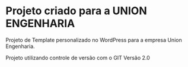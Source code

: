 # Projeto criado para a UNION ENGENHARIA

Projeto de Template personalizado no WordPress para a empresa Union Engenharia.

Projeto utilizando controle de versão com o GIT
Versão 2.0
